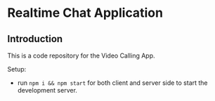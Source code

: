 # Realtime Chat Application


## Introduction
This is a code repository for the Video Calling App. 



Setup:
- run ```npm i && npm start``` for both client and server side to start the development server.


